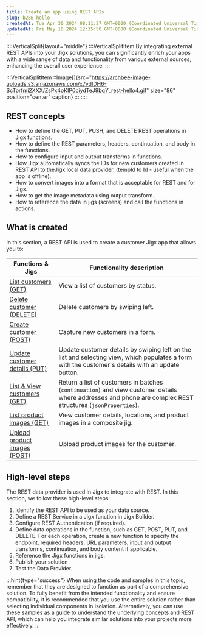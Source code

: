 ```yaml
---
title: Create an app using REST APIs
slug: b2BB-hello
createdAt: Tue Apr 30 2024 08:11:27 GMT+0000 (Coordinated Universal Time)
updatedAt: Fri May 10 2024 12:35:50 GMT+0000 (Coordinated Universal Time)
---
```


::::VerticalSplit{layout="middle"}
:::VerticalSplitItem
By integrating external REST APIs into your Jigx solutions, you can significantly enrich your apps with a wide range of data and functionality from various external sources, enhancing the overall user experience.
:::

:::VerticalSplitItem
::Image[]{src="https://archbee-image-uploads.s3.amazonaws.com/x7vdIDH6-ScTprfmi2XXX/ZsPx4oKIP0ciydTeJ9bqY_rest-hello4.gif" size="86" position="center" caption}
:::
::::

## REST concepts

- How to define the GET, PUT, PUSH, and DELETE REST operations in Jigx functions.
- How to define the REST parameters, headers, continuation, and body in the functions.
- How to configure input and output transforms in functions.
- How Jigx automatically syncs the IDs for new customers created in REST API to theJigx local data provider. (tempId to Id - useful when the app is offline).
- How to convert images into a format that is acceptable for REST and for Jigx.
- How to get the image metadata using output transform.
- How to reference the data in jigs (screens) and call the functions in actions.&#x20;

## What is created

In this section, a REST API is used to create a customer Jigx app that allows you to:

| **Functions & Jigs**                                                                                | **Functionality description**                                                                                                                               |
| --------------------------------------------------------------------------------------------------- | ----------------------------------------------------------------------------------------------------------------------------------------------------------- |
| [List customers (GET)](<./Create an app using REST APIs/List customers _GET_.md>)                   | View a list of customers by status.                 |
| [Delete customer (DELETE)](<./Create an app using REST APIs/Delete customer _DELETE_.md>)           | Delete customers by swiping left.                       |
| [Create customer (POST)](<./Create an app using REST APIs/Create customer _POST_.md>)               | Capture new customers in a form.                        |
| [Update customer details (PUT)](<./Create an app using REST APIs/Update customer details _PUT_.md>) | Update customer details by swiping left on the list and selecting view, which populates a form with the customer's details with an update button.           |
| [List & View customers (GET)](<./Create an app using REST APIs/List _ View customers _GET_.md>)     | Return a list of customers in batches (`continuation`) and view customer details where addresses and phone are complex REST structures (`jsonProperties`).  |
| [List product images (GET)](<./Create an app using REST APIs/List product images _GET_.md>)         | View customer details, locations, and product images in a composite jig.                                                                              |
| [Upload product images (POST)](<./Create an app using REST APIs/Upload product images _POST_.md>)   | Upload product images for the customer.                 |

## High-level steps

The REST data provider is used in Jigx to integrate with REST. In this section, we follow these high-level steps:

1. Identify the REST API to be used as your data source.
2. Define a REST Service in a Jigx function in Jigx Builder.
3. Configure REST Authentication (if required).
4. Define data operations in the function, such as GET, POST, PUT, and DELETE. For each operation, create a new function to specify the endpoint, required headers, URL parameters, input and output transforms, continuation, and body content if applicable.
5. Reference the Jigx functions in jigs.
6. Publish your solution
7. Test the Data Provider.

:::hint{type="success"}
When using the code and samples in this topic, remember that they are designed to function as part of a comprehensive solution. To fully benefit from the intended functionality and ensure compatibility, it is recommended that you use the entire solution rather than selecting individual components in isolation. Alternatively, you can use these samples as a guide to understand the underlying concepts and REST API, which can help you integrate similar solutions into your projects more effectively.
:::
